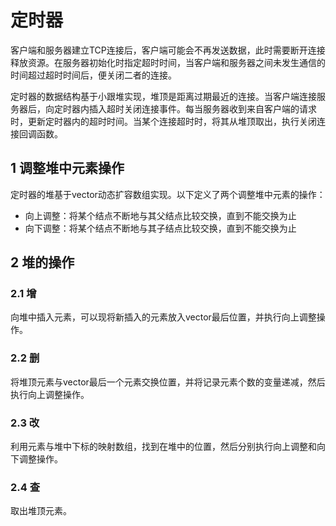 # 定时器

客户端和服务器建立TCP连接后，客户端可能会不再发送数据，此时需要断开连接释放资源。在服务器初始化时指定超时时间，当客户端和服务器之间未发生通信的时间超过超时时间后，便关闭二者的连接。

定时器的数据结构基于小跟堆实现，堆顶是距离过期最近的连接。当客户端连接服务器后，向定时器内插入超时关闭连接事件。每当服务器收到来自客户端的请求时，更新定时器内的超时时间。当某个连接超时时，将其从堆顶取出，执行关闭连接回调函数。

## 1 调整堆中元素操作

定时器的堆基于vector动态扩容数组实现。以下定义了两个调整堆中元素的操作：

- 向上调整：将某个结点不断地与其父结点比较交换，直到不能交换为止
- 向下调整：将某个结点不断地与其子结点比较交换，直到不能交换为止

## 2 堆的操作

### 2.1 增

向堆中插入元素，可以现将新插入的元素放入vector最后位置，并执行向上调整操作。

### 2.2 删

将堆顶元素与vector最后一个元素交换位置，并将记录元素个数的变量递减，然后执行向上调整操作。

### 2.3 改

利用元素与堆中下标的映射数组，找到在堆中的位置，然后分别执行向上调整和向下调整操作。

### 2.4 查

取出堆顶元素。